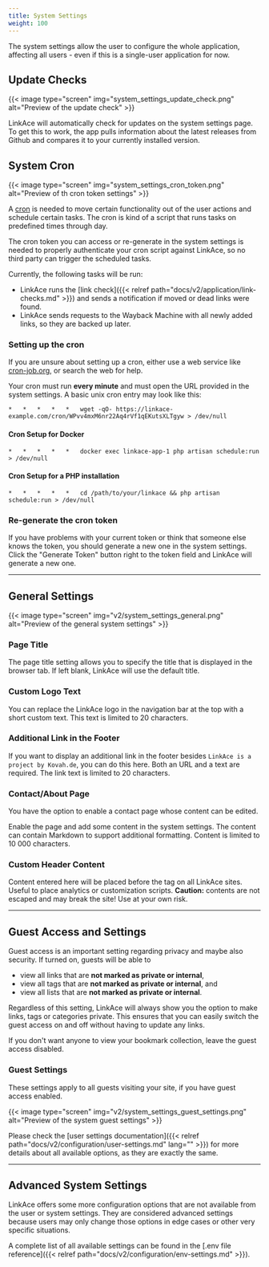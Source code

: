 ```yaml
---
title: System Settings
weight: 100
---
```


The system settings allow the user to configure the whole application, affecting all users - even if this is a  single-user application for now.


## Update Checks

{{< image type="screen" img="system_settings_update_check.png" alt="Preview of the update check" >}}

LinkAce will automatically check for updates on the system settings page. To get this to work, the app pulls information about the latest releases from Github and compares it to your currently installed version.


## System Cron

{{< image type="screen" img="system_settings_cron_token.png" alt="Preview of th cron token settings" >}}

A [cron](https://en.wikipedia.org/wiki/Cron) is needed to move certain functionality out of the user actions and schedule certain tasks. The cron is kind of a script that runs tasks on predefined times through day. 

The cron token you can access or re-generate in the system settings is needed to properly authenticate your cron script against LinkAce, so no third party can trigger the scheduled tasks.

Currently, the following tasks will be run:

* LinkAce runs the [link check]({{< relref path="docs/v2/application/link-checks.md" >}}) and sends a notification if moved or dead links were found.
* LinkAce sends requests to the Wayback Machine with all newly added links, so they are backed up later.

### Setting up the cron

If you are unsure about setting up a cron, either use a web service like [cron-job.org](https://cron-job.org/en/), or search the web for help.

Your cron must run **every minute** and must open the URL provided in the system settings. A basic unix cron entry may look like this:

```
*   *   *   *   *   wget -qO- https://linkace-example.com/cron/WPvv4mxM6nr22Aq4rVf1qEKutsXLTgyw > /dev/null
```

#### Cron Setup for Docker

```
*   *   *   *   *   docker exec linkace-app-1 php artisan schedule:run > /dev/null
```

#### Cron Setup for a PHP installation

```
*   *   *   *   *   cd /path/to/your/linkace && php artisan schedule:run > /dev/null
```

### Re-generate the cron token

If you have problems with your current token or think that someone else knows the token, you should generate a new one in the system settings. Click the "Generate Token" button right to the token field and LinkAce will generate a new one.

---

## General Settings

{{< image type="screen" img="v2/system_settings_general.png" alt="Preview of the general system settings" >}}

### Page Title

The page title setting allows you to specify the title that is displayed in the browser tab. If left blank, LinkAce will use the default title.

### Custom Logo Text

You can replace the LinkAce logo in the navigation bar at the top with a short custom text. This text is limited to 20 characters.

### Additional Link in the Footer

If you want to display an additional link in the footer besides `LinkAce is a project by Kovah.de`, you can do this here. Both an URL and a text are required. The link text is limited to 20 characters.

### Contact/About Page

You have the option to enable a contact page whose content can be edited.

Enable the page and add some content in the system settings. The content can contain Markdown to support additional formatting. Content is limited to 10 000 characters.

### Custom Header Content

Content entered here will be placed before the </head> tag on all LinkAce sites. Useful to place analytics or customization scripts. **Caution:** contents are not escaped and may break the site! Use at your own risk.

---

## Guest Access and Settings

Guest access is an important setting regarding privacy and maybe also security. If turned on, guests will be able to
* view all links that are **not marked as private or internal**,
* view all tags that are **not marked as private or internal**, and
* view all lists that are **not marked as private or internal**.

Regardless of this setting, LinkAce will always show you the option to make links, tags or categories private. This ensures that you can easily switch the guest access on and off without having to update any links.

If you don't want anyone to view your bookmark collection, leave the guest access disabled.

### Guest Settings

These settings apply to all guests visiting your site, if you have guest access enabled.

{{< image type="screen" img="v2/system_settings_guest_settings.png" alt="Preview of the system guest settings" >}}

Please check the [user settings documentation]({{< relref path="docs/v2/configuration/user-settings.md" lang="" >}}) for more details about all available options, as they are exactly the same.


---


## Advanced System Settings

LinkAce offers some more configuration options that are not available from the user or system settings. They are considered advanced settings because users may only change those options in edge cases or other very specific situations.

A complete list of all available settings can be found in the [.env file reference]({{< relref path="docs/v2/configuration/env-settings.md" >}}).
